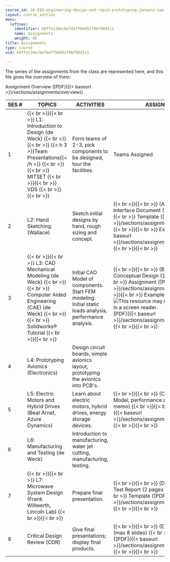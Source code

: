 ```yaml
---
course_id: 16-810-engineering-design-and-rapid-prototyping-january-iap-2007
layout: course_section
menu:
  leftnav:
    identifier: b0ffe134ecbe7daffb6d5279bf90d1c1
    name: Assignments
    weight: 40
title: Assignments
type: course
uid: b0ffe134ecbe7daffb6d5279bf90d1c1

---
```


The series of the assignments from the class are represented here, and this file gives the overview of them:

Assignment Overview ([PDF]({{< baseurl >}}/sections/assignments/overview))

| SES # | TOPICS | ACTIVITIES | ASSIGNMENTS |
| --- | --- | --- | --- |
| 1 |  {{< br >}}{{< br >}} L1: Introduction to Design (de Weck) {{< br >}}{{< br >}} {{< h 3 >}}Team Presentations{{< /h >}} {{< br >}}{{< br >}} MITSET {{< br >}}{{< br >}} VDS {{< br >}}{{< br >}}  | Form teams of 2-3, pick components to be designed, tour the facilities. | Teams Assigned |
| 2 | L2: Hand Sketching (Wallace) | Sketch initial designs by hand, rough sizing and concept. |  {{< br >}}{{< br >}} (A) Requirements and Interface Document (2 pages) {{< br >}}{{< br >}} Template ([PDF]({{< baseurl >}}/sections/assignments/assnatemplate)) {{< br >}}{{< br >}} Example ([PDF]({{< baseurl >}}/sections/assignments/assnaexamp)) {{< br >}}{{< br >}}  |
| 3 |  {{< br >}}{{< br >}} L3: CAD Mechanical Modeling (de Weck) {{< br >}}{{< br >}} Computer Aided Engineering (CAE) (de Weck) {{< br >}}{{< br >}} Solidworks® Tutorial {{< br >}}{{< br >}}  | Initial CAD Model of components. Start FEM modeling. Initial static loads analysis, performance analysis. |  {{< br >}}{{< br >}} (B) Hand Sketch of Conceptual Design (1 page) {{< br >}}{{< br >}} Assignment ([PDF]({{< baseurl >}}/sections/assignments/assnb)) {{< br >}}{{< br >}} Example (![This resource may not render correctly in a screen reader.](/images/inacessible.gif)[PDF]({{< baseurl >}}/sections/assignments/assnbexamp)) {{< br >}}{{< br >}}  |
| 4 | L4: Prototyping Avionics (Electronics) | Design circuit boards, simple avionics layout, prototyping the avionics into PCB's. | &nbsp; |
| 5 | L5: Electric Motors and Hybrid Drives (Beat Arnet, Azure Dynamics) | Learn about electric motors, hybrid drives, energy storage devices. |  {{< br >}}{{< br >}} (C) Solidworks® CAD Model, performance analysis (5 pages memo) {{< br >}}{{< br >}} Example ([PDF]({{< baseurl >}}/sections/assignments/assncexamp)) {{< br >}}{{< br >}}  |
| 6 | L6: Manufacturing and Testing (de Weck) | Introduction to manufacturing, water jet cutting, manufacturing, testing. | &nbsp; |
| 7 |  {{< br >}}{{< br >}} L7: Microwave System Design (Frank Willwerth, Lincoln Lab) {{< br >}}{{< br >}}  | Prepare final presentation. |  {{< br >}}{{< br >}} (D) Manufacturing and Test Report (2 pages report) {{< br >}}{{< br >}} Template ([PDF]({{< baseurl >}}/sections/assignments/assndtemp)) {{< br >}}{{< br >}}  |
| 8 | Critical Design Review (CDR) | Give final presentations; display final products. |  {{< br >}}{{< br >}} (E) CDR Presentation (max 8 slides) {{< br >}}{{< br >}} Example ([PDF]({{< baseurl >}}/sections/assignments/assneexamp)) {{< br >}}{{< br >}}